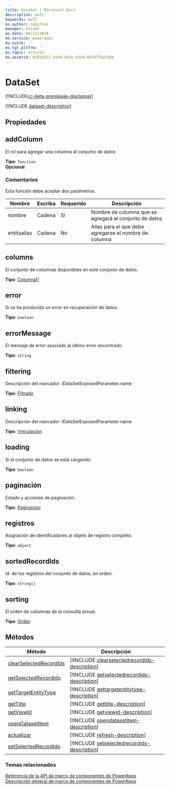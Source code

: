 ```yaml
---
title: DataSet | Microsoft Docs
description: null
keywords: null
ms.author: nabuthuk
manager: kvivek
ms.date: 04/23/2019
ms.service: powerapps
ms.suite: ''
ms.tgt_pltfrm: ''
ms.topic: article
ms.assetid: 0202d51f-e9a9-4a2e-b3e9-0bfd7f6afb86
---
```


# <a name="dataset"></a>DataSet

[!INCLUDE[cc-beta-prerelease-disclaimer](../../../includes/cc-beta-prerelease-disclaimer.md)]

[!INCLUDE [dataset-description](includes/dataset-description.md)]

## <a name="properties"></a>Propiedades

## <a name="addcolumn"></a>addColumn

El rol para agregar una columna al conjunto de datos

**Tipo**: `function`<br />
**Opcional**

### <a name="remarks"></a>Comentarios

Esta función debe aceptar dos parámetros.

|Nombre|Escriba|Requerido|Descripción|
|-|-|-|-|
|nombre|Cadena|Sí|Nombre de columna que se agregará al conjunto de datos|
|entityalias|Cadena|No| Alias para el que debe agregarse el nombre de columna|

## <a name="columns"></a>columns

El conjunto de columnas disponibles en este conjunto de datos.

**Tipo**: [Columna](column.md)[]

## <a name="error"></a>error

Si se ha producido un error en recuperación de datos.

**Tipo**: `boolean`

## <a name="errormessage"></a>errorMessage

El mensaje de error asociado al último error encontrado.

**Tipo**: `string`

## <a name="filtering"></a>filtering

Descripción del marcador: IDataSetExposedParameter.name
<!-- 
QUESTION: This description doesn't seem right
'The column sorting for the current query.' 
-->

**Tipo**: [Filtrado](filtering.md)

## <a name="linking"></a>linking

Descripción del marcador: IDataSetExposedParameter.name

**Tipo**: [Vinculación](linking.md)

## <a name="loading"></a>loading

Si el conjunto de datos se está cargando.

**Tipo**: `boolean`

## <a name="paging"></a>paginación

Estado y acciones de paginación.

**Tipo**: [Paginación](paging.md)

## <a name="records"></a>registros

Asignación de identificadores al objeto de registro completo.

**Tipo**: `object`

## <a name="sortedrecordids"></a>sortedRecordIds

Id. de los registros del conjunto de datos, en orden.

**Tipo**: `string[]`

## <a name="sorting"></a>sorting

El orden de columnas de la consulta actual.

**Tipo**: [Orden](sortstatus.md)

## <a name="methods"></a>Métodos

|Método | Descripción | 
| ------------- |-------------|
|[clearSelectedRecordIds](dataset/clearselectedrecordids.md)|[!INCLUDE [clearselectedrecordids-description](dataset/includes/clearselectedrecordids-description.md)]| 
|[getSelectedRecordIds](dataset/getselectedrecordids.md)|[!INCLUDE [getselectedrecordids-description](dataset/includes/getselectedrecordids-description.md)]| 
|[getTargetEntityType](dataset/gettargetentitytype.md)|[!INCLUDE [gettargetentitytype-description](dataset/includes/gettargetentitytype-description.md)]| 
|[getTitle](dataset/gettitle.md)|[!INCLUDE [gettitle-description](dataset/includes/gettitle-description.md)]| 
|[getViewId](dataset/getviewid.md)|[!INCLUDE [getviewid-description](dataset/includes/getviewid-description.md)]| 
|[openDatasetItem](dataset/opendatasetitem.md)|[!INCLUDE [opendatasetitem-description](dataset/includes/opendatasetitem-description.md)]| 
|[actualizar](dataset/refresh.md)|[!INCLUDE [refresh-description](dataset/includes/refresh-description.md)]| 
|[setSelectedRecordIds](dataset/setselectedrecordids.md)|[!INCLUDE [setselectedrecordids-description](dataset/includes/setselectedrecordids-description.md)]| 


### <a name="related-topics"></a>Temas relacionados

[Referencia de la API de marco de componentes de PowerApps](../reference/index.md)<br/>
[Descripción general de marco de componentes de PowerApps](../overview.md)
